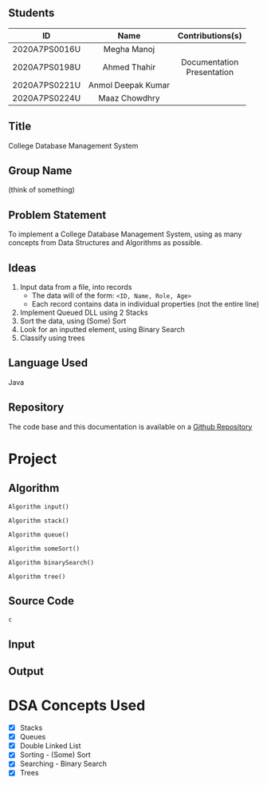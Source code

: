 ## Students

|      ID       |        Name        |        Contributions(s)         |
| :-----------: | :----------------: | :-----------------------------: |
| 2020A7PS0016U |    Megha Manoj     |                                 |
| 2020A7PS0198U |    Ahmed Thahir    | Documentation<br />Presentation |
| 2020A7PS0221U | Anmol Deepak Kumar |                                 |
| 2020A7PS0224U |   Maaz Chowdhry    |                                 |

## Title

College Database Management System

## Group Name

(think of something)

## Problem Statement

To implement a College Database Management System, using as many concepts from Data Structures and Algorithms as possible.

## Ideas

1. Input data from a file, into records
   - The data will of the form: `<ID, Name, Role, Age>`
   - Each record contains data in individual properties (not the entire line)
2. Implement Queued DLL using 2 Stacks
3. Sort the data, using (Some) Sort
4. Look for an inputted element, using Binary Search
5. Classify using trees

## Language Used

Java

## Repository

The code base and this documentation is available on a [Github Repository](https://github.com/AhmedThahir/DSA)

# Project

## Algorithm

```pseudocode
Algorithm input()

Algorithm stack()

Algorithm queue()

Algorithm someSort()

Algorithm binarySearch()

Algorithm tree()
```

## Source Code

```java
c
```



## Input

## Output

# DSA Concepts Used

- [x] Stacks
- [x] Queues
- [x] Double Linked List
- [x] Sorting - (Some) Sort
- [x] Searching - Binary Search
- [x] Trees
